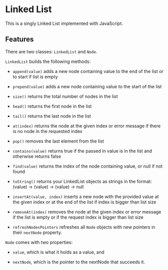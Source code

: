 # Linked List
This is a singly Linked List implemented with JavaScript.

## Features
There are two classes: ``LinkedList`` and ``Node``.

``LinkedList`` builds the following methods:

- ``append(value)`` adds a new node containing value to the end of the list or to start if list is empty

- ``prepend(value)`` adds a new node containing value to the start of the list

- ``size()`` returns the total number of nodes in the list

- ``head()`` returns the first node in the list

- ``tail()`` returns the last node in the list

- ``at(index)`` returns the node at the given index or error message if there is no node in the requested index

- ``pop()`` removes the last element from the list

- ``contains(value)`` returns true if the passed in value is in the list and otherwise returns false

- ``find(value)`` returns the index of the node containing value, or null if not found

- ``toString()`` returns your LinkedList objects as strings in the format: (value) -> (value) -> (value) -> null

- ``insertAt(value, index)`` inserts a new node with the provided value at the given index or at the end of the list if index is bigger than list size

- ``removeAt(index)`` removes the node at the given index or error message if the list is empty or if the request index is bigger than list size

- ``refreshNodesPointers`` refreshes all ``Node`` objects with new pointers in their ``nextNode`` property.

``Node`` comes with two properties:

- ``value``, which is what it holds as a value, and

- ``nextNode``, which is the pointer to the nextNode that succeeds it.
